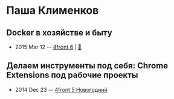 # Паша Клименков

## Docker в хозяйстве и быту
- 2015 Mar 12 -- [4front 6](https://www.youtube.com/watch?v=-67yNnx4bck)  | [:notebook:](https://www.slideshare.net/slideshow/embed_code/45892689)  
## Делаем инструменты под себя: Chrome Extensions под рабочие проекты
- 2014 Dec 23 -- [4front 5 Новогодний](https://youtu.be/GSQNQ-ELmUU)    
